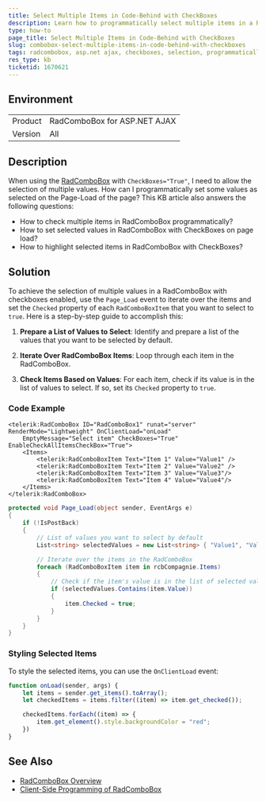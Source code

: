 ```yaml
---
title: Select Multiple Items in Code-Behind with CheckBoxes 
description: Learn how to programmatically select multiple items in a RadComboBox when CheckBoxes are enabled, using the Page_Load event in ASP.NET AJAX.
type: how-to
page_title: Select Multiple Items in Code-Behind with CheckBoxes 
slug: combobox-select-multiple-items-in-code-behind-with-checkboxes
tags: radcombobox, asp.net ajax, checkboxes, selection, programmatically
res_type: kb
ticketid: 1670621
---
```


## Environment

<table>
<tbody>
<tr>
<td>Product</td>
<td>RadComboBox for ASP.NET AJAX</td>
</tr>
<tr>
<td>Version</td>
<td>All</td>
</tr>
</tbody>
</table>

## Description

When using the [RadComboBox](https://docs.telerik.com/devtools/aspnet-ajax/controls/combobox/overview) with `CheckBoxes="True"`, I need to allow the selection of multiple values. How can I programmatically set some values as selected on the Page-Load of the page? This KB article also answers the following questions:

- How to check multiple items in RadComboBox programmatically?
- How to set selected values in RadComboBox with CheckBoxes on page load?
- How to highlight selected items in RadComboBox with CheckBoxes?

## Solution

To achieve the selection of multiple values in a RadComboBox with checkboxes enabled, use the `Page_Load` event to iterate over the items and set the `Checked` property of each `RadComboBoxItem` that you want to select to `true`. Here is a step-by-step guide to accomplish this:

1. **Prepare a List of Values to Select**: Identify and prepare a list of the values that you want to be selected by default.

2. **Iterate Over RadComboBox Items**: Loop through each item in the RadComboBox.

3. **Check Items Based on Values**: For each item, check if its value is in the list of values to select. If so, set its `Checked` property to `true`.

### Code Example

````ASP.NET
<telerik:RadComboBox ID="RadComboBox1" runat="server" RenderMode="Lightweight" OnClientLoad="onLoad"
    EmptyMessage="Select item" CheckBoxes="True" EnableCheckAllItemsCheckBox="True">
    <Items>
        <telerik:RadComboBoxItem Text="Item 1" Value="Value1" />
        <telerik:RadComboBoxItem Text="Item 2" Value="Value2" />
        <telerik:RadComboBoxItem Text="Item 3" Value="Value3"/>
        <telerik:RadComboBoxItem Text="Item 4" Value="Value4"/>
    </Items>
</telerik:RadComboBox>
````

````C#
protected void Page_Load(object sender, EventArgs e)
{
    if (!IsPostBack)
    {
        // List of values you want to select by default
        List<string> selectedValues = new List<string> { "Value1", "Value2", "Value3" };

        // Iterate over the items in the RadComboBox
        foreach (RadComboBoxItem item in rcbCompagnie.Items)
        {
            // Check if the item's value is in the list of selected values
            if (selectedValues.Contains(item.Value))
            {
                item.Checked = true;
            }
        }
    }
}
````

### Styling Selected Items

To style the selected items, you can use the `OnClientLoad` event:

````JavaScript
function onLoad(sender, args) {
    let items = sender.get_items().toArray();
    let checkedItems = items.filter((item) => item.get_checked());

    checkedItems.forEach((item) => {
        item.get_element().style.backgroundColor = "red";
    })
}
````

## See Also

- [RadComboBox Overview](https://docs.telerik.com/devtools/aspnet-ajax/controls/combobox/overview)
- [Client-Side Programming of RadComboBox](https://www.telerik.com/products/aspnet-ajax/documentation/controls/combobox/client-side-programming/events/onclientload#onclientload)
